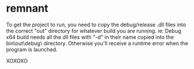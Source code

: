 remnant
=======

To get the project to run, you need to copy the debug/release .dll files into the correct "out" directory for whatever build you are running.
ie: Debug x64 build needs all the dll files with "-d" in their name copied into the bin\out\debug\ directory. Otherwise you'll receive a runtime error
when the program is launched.

XOXOXO
